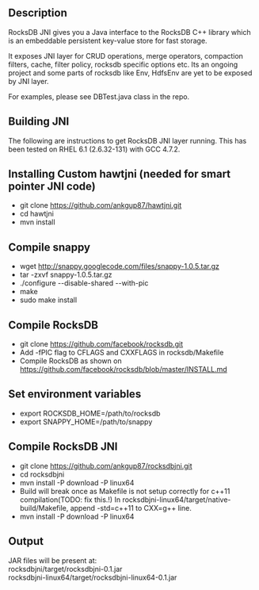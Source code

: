Description
----
RocksDB JNI gives you a Java interface to the RocksDB C++ library which is an embeddable persistent key-value store for fast storage.

It exposes JNI layer for CRUD operations, merge operators, compaction filters, cache, filter policy, rocksdb specific options etc. Its an ongoing project and some parts of rocksdb like Env, HdfsEnv are yet to be exposed by JNI layer.

For examples, please see DBTest.java class in the repo.

Building JNI
----

The following are instructions to get RocksDB JNI layer running. 
This has been tested on RHEL 6.1 (2.6.32-131) with GCC 4.7.2. 

Installing Custom hawtjni (needed for smart pointer JNI code)
------------------------
* git clone https://github.com/ankgup87/hawtjni.git <br/>
* cd hawtjni <br/>
* mvn install <br/>

Compile snappy
------------------------
* wget http://snappy.googlecode.com/files/snappy-1.0.5.tar.gz <br/>
* tar -zxvf snappy-1.0.5.tar.gz <br/>
* ./configure --disable-shared --with-pic <br/>
* make <br/>
* sudo make install <br/>

Compile RocksDB 
----
* git clone https://github.com/facebook/rocksdb.git <br/>
* Add -fPIC flag to CFLAGS and CXXFLAGS in rocksdb/Makefile <br/>
* Compile RocksDB as shown on https://github.com/facebook/rocksdb/blob/master/INSTALL.md <br/>

Set environment variables
----
* export ROCKSDB_HOME=/path/to/rocksdb <br/>
* export SNAPPY_HOME=/path/to/snappy <br/>

Compile RocksDB JNI
---------
* git clone https://github.com/ankgup87/rocksdbjni.git 
* cd rocksdbjni <br/>
* mvn install -P download -P linux64 <br/>
* Build will break once as Makefile is not setup correctly for c++11 compilation(TODO: fix this.!) In rocksdbjni-linux64/target/native-build/Makefile, append -std=c++11 to CXX=g++ line. <br/>
* mvn install -P download -P linux64 <br/>

Output
--------
JAR files will be present at: <br/>
rocksdbjni/target/rocksdbjni-0.1.jar <br/>
rocksdbjni-linux64/target/rocksdbjni-linux64-0.1.jar <br/>
